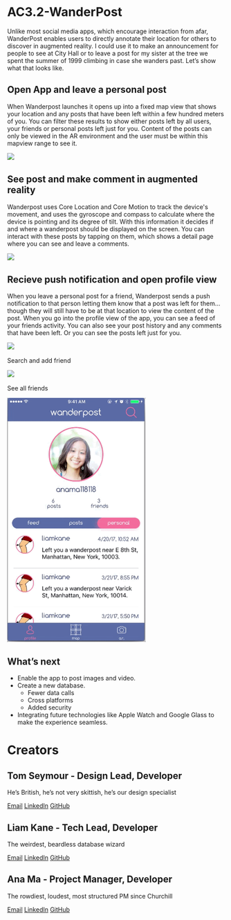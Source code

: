 # AC3.2-WanderPost

Unlike most social media apps, which encourage interaction from afar, WanderPost enables users to directly annotate their location for others to discover in augmented reality. I could use it to make an announcement for people to see at City Hall or to leave a post for my sister at the tree we spent the summer of 1999 climbing in case she wanders past. Let’s show what that looks like.

## Open App and leave a personal post

When Wanderpost launches it opens up into a fixed map view that shows your location and any posts that have been left within a few hundred meters of you. You can filter these results to show either posts left by all users,  your friends or personal posts left just for you. Content of the posts can only be viewed in the AR environment and the user must be within this mapview range to see it.

<img src="https://github.com/C4Q/AC3.2-WanderPost/blob/userInterface-AM-/Media/New/Open%20App%20and%20leave%20a%20personal%20post.gif" width="320" />

## See post and make comment in augmented reality

Wanderpost uses Core Location and Core Motion to track the device's movement, and uses the gyroscope and compass to calculate where the device is pointing and its degree of tilt. With this information it decides if and where a wanderpost should be displayed on the screen.
You can interact with these posts by tapping on them, which shows a detail page where you can see and leave a comments. 

<img src="https://github.com/C4Q/AC3.2-WanderPost/blob/userInterface-AM-/Media/New/Comment%20in%20Augmented%20Reality.gif" width="320" />

## Recieve push notification and open profile view

When you leave a personal post for a friend, Wanderpost sends a push notification to that person letting them know that a post was left for them… though they will still have to be at that location to view the content of the post.
When you go into the profile view of the app, you can see a feed of your friends activity. You can also see your post history and any comments that have been left. Or you can see the posts left just for you.

<img src="https://github.com/C4Q/AC3.2-WanderPost/blob/userInterface-AM-/Media/New/Recieve%20push%20notification%20and%20open%20profile%20view.gif" width="320" />

Search and add friend

<img src="https://github.com/C4Q/AC3.2-WanderPost/blob/userInterface-AM-/Media/New/Search%20and%20add%20friend.gif" width="320" />

See all friends

<img src="https://github.com/C4Q/AC3.2-WanderPost/blob/userInterface-AM-/Media/New/See%20all%20and%20new%20friends.gif" width="320" />

## What’s next
- Enable the app to post images and video.
- Create a new database.
    - Fewer data calls
    - Cross platforms
    - Added security
- Integrating future technologies like Apple Watch and Google Glass to make the experience seamless.

# Creators

## Tom Seymour - Design Lead, Developer

He’s British, he’s not very skittish, he’s our design specialist

[Email](tomseymour44@gmail.com)
[LinkedIn](https://www.linkedin.com/in/tomseymour44/)
[GitHub](https://github.com/seymotom)

## Liam Kane - Tech Lead, Developer

The weirdest, beardless database wizard

[Email](liamdkane@gmail.com)
[LinkedIn](https://www.linkedin.com/in/liam-kane/)
[GitHub](https://github.com//liam-kane)


## Ana Ma - Project Manager, Developer

The rowdiest, loudest, most structured PM since Churchill

[Email](anama118118@gmail.com)
[LinkedIn](https://www.linkedin.com/in/anama118118/)
[GitHub](https://github.com/anama118118)

